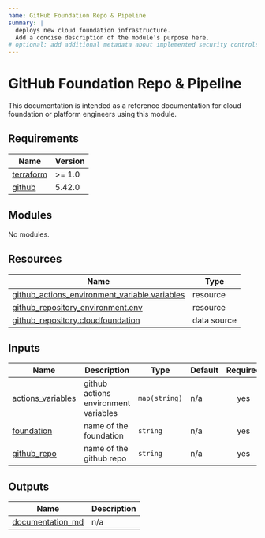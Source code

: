 ```yaml
---
name: GitHub Foundation Repo & Pipeline
summary: |
  deploys new cloud foundation infrastructure.
  Add a concise description of the module's purpose here.
# optional: add additional metadata about implemented security controls
---
```


# GitHub Foundation Repo & Pipeline

This documentation is intended as a reference documentation for cloud foundation or platform engineers using this module.

<!-- BEGIN_TF_DOCS -->
## Requirements

| Name | Version |
|------|---------|
| <a name="requirement_terraform"></a> [terraform](#requirement\_terraform) | >= 1.0 |
| <a name="requirement_github"></a> [github](#requirement\_github) | 5.42.0 |

## Modules

No modules.

## Resources

| Name | Type |
|------|------|
| [github_actions_environment_variable.variables](https://registry.terraform.io/providers/integrations/github/5.42.0/docs/resources/actions_environment_variable) | resource |
| [github_repository_environment.env](https://registry.terraform.io/providers/integrations/github/5.42.0/docs/resources/repository_environment) | resource |
| [github_repository.cloudfoundation](https://registry.terraform.io/providers/integrations/github/5.42.0/docs/data-sources/repository) | data source |

## Inputs

| Name | Description | Type | Default | Required |
|------|-------------|------|---------|:--------:|
| <a name="input_actions_variables"></a> [actions\_variables](#input\_actions\_variables) | github actions environment variables | `map(string)` | n/a | yes |
| <a name="input_foundation"></a> [foundation](#input\_foundation) | name of the foundation | `string` | n/a | yes |
| <a name="input_github_repo"></a> [github\_repo](#input\_github\_repo) | name of the github repo | `string` | n/a | yes |

## Outputs

| Name | Description |
|------|-------------|
| <a name="output_documentation_md"></a> [documentation\_md](#output\_documentation\_md) | n/a |
<!-- END_TF_DOCS -->